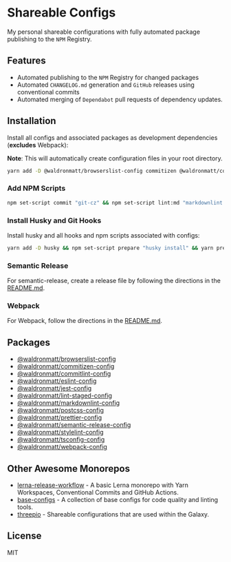 # Shareable Configs

My personal shareable configurations with fully automated package publishing to the `NPM` Registry.

## Features

- Automated publishing to the `NPM` Registry for changed packages
- Automated `CHANGELOG.md` generation and `GitHub` releases using conventional commits
- Automated merging of `Dependabot` pull requests of dependency updates.

## Installation

Install all configs and associated packages as development dependencies (**excludes** Webpack):

**Note**: This will automatically create configuration files in your root directory.

```bash
yarn add -D @waldronmatt/browserslist-config commitizen @waldronmatt/commitizen-config @commitlint/cli @waldronmatt/commitlint-config eslint @waldronmatt/eslint-config jest @waldronmatt/jest-config lint-staged @waldronmatt/lint-staged-config markdownlint @waldronmatt/markdownlint-config postcss @waldronmatt/postcss-config prettier @waldronmatt/prettier-config semantic-release @waldronmatt/semantic-release-config stylelint @waldronmatt/stylelint-config @waldronmatt/tsconfig-config
```

### Add NPM Scripts

```bash
npm set-script commit "git-cz" && npm set-script lint:md "markdownlint --fix **/*.md --ignore node_modules --ignore **/CHANGELOG.md" && npm set-script lint:js "eslint --fix **/*.{js,jsx,ts,tsx}" && npm set-script lint:css "stylelint --fix **/*.{css,scss}" && npm-set-script lint "yarn lint:md && yarn lint:js && yarn lint:css" && npm set-script test "jest"
```

### Install Husky and Git Hooks

Install husky and all hooks and npm scripts associated with configs:

```bash
yarn add -D husky && npm set-script prepare "husky install" && yarn prepare && npx husky add .husky/commit-msg 'npx --no-install commitlint --edit' && npx husky add .husky/pre-commit 'npx --no-install lint-staged'
```

### Semantic Release

For semantic-release, create a release file by following the directions in the [README.md](https://github.com/waldronmatt/shareable-configs/tree/main/packages/semantic-release-config#readme).

### Webpack

For Webpack, follow the directions in the [README.md](https://github.com/waldronmatt/shareable-configs/tree/main/packages/webpack-config#readme).

## Packages

- [@waldronmatt/browserslist-config](https://github.com/waldronmatt/shareable-configs/tree/main/packages/browserslist-config#readme)
- [@waldronmatt/commitizen-config](https://github.com/waldronmatt/shareable-configs/tree/main/packages/commitizen-config#readme)
- [@waldronmatt/commitlint-config](https://github.com/waldronmatt/shareable-configs/tree/main/packages/commitlint-config#readme)
- [@waldronmatt/eslint-config](https://github.com/waldronmatt/shareable-configs/tree/main/packages/eslint-config#readme)
- [@waldronmatt/jest-config](https://github.com/waldronmatt/shareable-configs/tree/main/packages/jest-config#readme)
- [@waldronmatt/lint-staged-config](https://github.com/waldronmatt/shareable-configs/tree/main/packages/lint-staged-config#readme)
- [@waldronmatt/markdownlint-config](https://github.com/waldronmatt/shareable-configs/tree/main/packages/markdownlint-config#readme)
- [@waldronmatt/postcss-config](https://github.com/waldronmatt/shareable-configs/tree/main/packages/postcss-config#readme)
- [@waldronmatt/prettier-config](https://github.com/waldronmatt/shareable-configs/tree/main/packages/prettier-config#readme)
- [@waldronmatt/semantic-release-config](https://github.com/waldronmatt/shareable-configs/tree/main/packages/semantic-release-config#readme)
- [@waldronmatt/stylelint-config](https://github.com/waldronmatt/shareable-configs/tree/main/packages/stylelint-config#readme)
- [@waldronmatt/tsconfig-config](https://github.com/waldronmatt/shareable-configs/tree/main/packages/tsconfig-config#readme)
- [@waldronmatt/webpack-config](https://github.com/waldronmatt/shareable-configs/tree/main/packages/webpack-config#readme)

## Other Awesome Monorepos

- [lerna-release-workflow](https://github.com/jonwa/lerna-release-workflow) - A basic Lerna monorepo with Yarn Workspaces, Conventional Commits and GitHub Actions.
- [base-configs](https://github.com/demartini/base-configs) - A collection of base configs for code quality and linting tools.
- [threepio](https://github.com/the-holocron/threepio) - Shareable configurations that are used within the Galaxy.

## License

MIT
